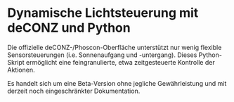 # Dynamische Lichtsteuerung mit deCONZ und Python

Die offizielle deCONZ-/Phoscon-Oberfläche unterstützt nur wenig flexible Sensorsteuerungen (i.e. Sonnenaufgang und -untergang).
Dieses Python-Skript ermöglicht eine feingranulierte, etwa zeitgesteuerte Kontrolle der Aktionen.

Es handelt sich um eine Beta-Version ohne jegliche Gewährleistung und mit derzeit noch eingeschränkter Dokumentation.
